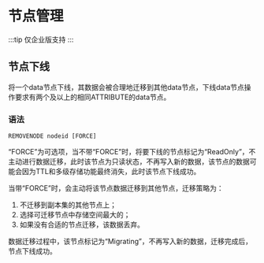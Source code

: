 # 节点管理

:::tip
仅企业版支持
:::

## 节点下线

将一个data节点下线，其数据会被合理地迁移到其他data节点，下线data节点操作要求有两个及以上的相同ATTRIBUTE的data节点。

### 语法

```
REMOVENODE nodeid [FORCE]
```

“FORCE”为可选项，当不带“FORCE”时，将要下线的节点标记为“ReadOnly”，不主动进行数据迁移，此时该节点为只读状态，不再写入新的数据，该节点的数据可能会因为TTL和多级存储功能最终消失，此时该节点下线成功。

当带“FORCE”时，会主动将该节点数据迁移到其他节点，迁移策略为：
1. 不迁移到副本集的其他节点上；
2. 选择可迁移节点中存储空间最大的；
3. 如果没有合适的节点迁移，该数据丢弃。

数据迁移过程中，该节点标记为“Migrating”，不再写入新的数据，迁移完成后，节点下线成功。